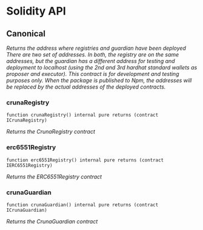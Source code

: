# Solidity API

## Canonical

_Returns the address where registries and guardian have been deployed
There are two set of addresses. In both, the registry are on the same addresses, but
the guardian has a different address for testing and deployment to localhost (using the 2nd
and 3rd hardhat standard wallets as proposer and executor).
This contract is for development and testing purposes only. When the package is published
to Npm, the addresses will be replaced by the actual addresses of the deployed contracts._

### crunaRegistry

```solidity
function crunaRegistry() internal pure returns (contract ICrunaRegistry)
```

_Returns the CrunaRegistry contract_

### erc6551Registry

```solidity
function erc6551Registry() internal pure returns (contract IERC6551Registry)
```

_Returns the ERC6551Registry contract_

### crunaGuardian

```solidity
function crunaGuardian() internal pure returns (contract ICrunaGuardian)
```

_Returns the CrunaGuardian contract_

